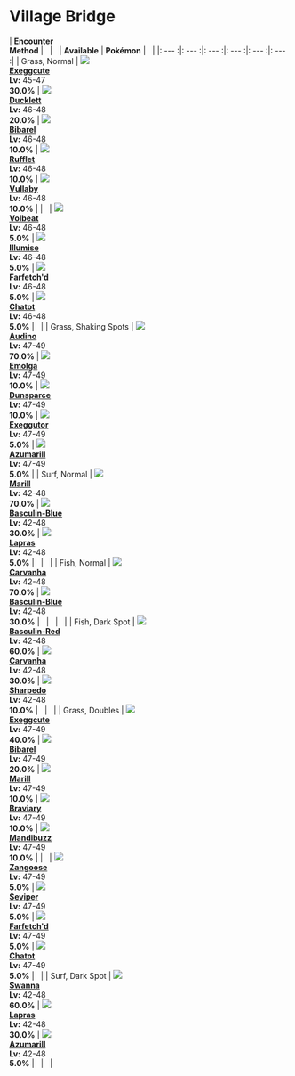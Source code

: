 # Village Bridge

| __Encounter<br>Method__ | &nbsp; | &nbsp; | __Available__ | __Pokémon__ | &nbsp; |
|: --- :|: --- :|: --- :|: --- :|: --- :|: --- :|
| Grass, Normal | ![][102] <br> __[Exeggcute]__ <br> __Lv:__ 45-47 <br> __30.0%__ | ![][580] <br> __[Ducklett]__ <br> __Lv:__ 46-48 <br> __20.0%__ | ![][400] <br> __[Bibarel]__ <br> __Lv:__ 46-48 <br> __10.0%__ | ![][627] <br> __[Rufflet]__ <br> __Lv:__ 46-48 <br> __10.0%__ | ![][629] <br> __[Vullaby]__ <br> __Lv:__ 46-48 <br> __10.0%__ |
| &nbsp; | ![][313] <br> __[Volbeat]__ <br> __Lv:__ 46-48 <br> __5.0%__ | ![][314] <br> __[Illumise]__ <br> __Lv:__ 46-48 <br> __5.0%__ | ![][83] <br> __[Farfetch'd]__ <br> __Lv:__ 46-48 <br> __5.0%__ | ![][441] <br> __[Chatot]__ <br> __Lv:__ 46-48 <br> __5.0%__ | &nbsp; |
| Grass, Shaking Spots | ![][531] <br> __[Audino]__ <br> __Lv:__ 47-49 <br> __70.0%__ | ![][587] <br> __[Emolga]__ <br> __Lv:__ 47-49 <br> __10.0%__ | ![][206] <br> __[Dunsparce]__ <br> __Lv:__ 47-49 <br> __10.0%__ | ![][103] <br> __[Exeggutor]__ <br> __Lv:__ 47-49 <br> __5.0%__ | ![][184] <br> __[Azumarill]__ <br> __Lv:__ 47-49 <br> __5.0%__ |
| Surf, Normal | ![][183] <br> __[Marill]__ <br> __Lv:__ 42-48 <br> __70.0%__ | ![][550-blue] <br> __[Basculin-Blue]__ <br> __Lv:__ 42-48 <br> __30.0%__ | ![][131] <br> __[Lapras]__ <br> __Lv:__ 42-48 <br> __5.0%__ | &nbsp; | &nbsp; |
| Fish, Normal | ![][318] <br> __[Carvanha]__ <br> __Lv:__ 42-48 <br> __70.0%__ | ![][550-blue] <br> __[Basculin-Blue]__ <br> __Lv:__ 42-48 <br> __30.0%__ | &nbsp; | &nbsp; | &nbsp; |
| Fish, Dark Spot | ![][550-red] <br> __[Basculin-Red]__ <br> __Lv:__ 42-48 <br> __60.0%__ | ![][318] <br> __[Carvanha]__ <br> __Lv:__ 42-48 <br> __30.0%__ | ![][319] <br> __[Sharpedo]__ <br> __Lv:__ 42-48 <br> __10.0%__ | &nbsp; | &nbsp; |
| Grass, Doubles | ![][102] <br> __[Exeggcute]__ <br> __Lv:__ 47-49 <br> __40.0%__ | ![][400] <br> __[Bibarel]__ <br> __Lv:__ 47-49 <br> __20.0%__ | ![][183] <br> __[Marill]__ <br> __Lv:__ 47-49 <br> __10.0%__ | ![][628] <br> __[Braviary]__ <br> __Lv:__ 47-49 <br> __10.0%__ | ![][630] <br> __[Mandibuzz]__ <br> __Lv:__ 47-49 <br> __10.0%__ |
| &nbsp; | ![][335] <br> __[Zangoose]__ <br> __Lv:__ 47-49 <br> __5.0%__ | ![][336] <br> __[Seviper]__ <br> __Lv:__ 47-49 <br> __5.0%__ | ![][83] <br> __[Farfetch'd]__ <br> __Lv:__ 47-49 <br> __5.0%__ | ![][441] <br> __[Chatot]__ <br> __Lv:__ 47-49 <br> __5.0%__ | &nbsp; |
| Surf, Dark Spot | ![][581] <br> __[Swanna]__ <br> __Lv:__ 42-48 <br> __60.0%__ | ![][131] <br> __[Lapras]__ <br> __Lv:__ 42-48 <br> __30.0%__ | ![][184] <br> __[Azumarill]__ <br> __Lv:__ 42-48 <br> __5.0%__ | &nbsp; | &nbsp; |


[102]: ../img/animated/102.gif
[Exeggcute]: ../pokemons/102/
[580]: ../img/animated/580.gif
[Ducklett]: ../pokemons/580/
[400]: ../img/animated/400.gif
[Bibarel]: ../pokemons/400/
[627]: ../img/animated/627.gif
[Rufflet]: ../pokemons/627/
[629]: ../img/animated/629.gif
[Vullaby]: ../pokemons/629/
[313]: ../img/animated/313.gif
[Volbeat]: ../pokemons/313/
[314]: ../img/animated/314.gif
[Illumise]: ../pokemons/314/
[83]: ../img/animated/83.gif
[Farfetch'd]: ../pokemons/083/
[441]: ../img/animated/441.gif
[Chatot]: ../pokemons/441/
[531]: ../img/animated/531.gif
[Audino]: ../pokemons/531/
[587]: ../img/animated/587.gif
[Emolga]: ../pokemons/587/
[206]: ../img/animated/206.gif
[Dunsparce]: ../pokemons/206/
[103]: ../img/animated/103.gif
[Exeggutor]: ../pokemons/103/
[184]: ../img/animated/184.gif
[Azumarill]: ../pokemons/184/
[183]: ../img/animated/183.gif
[Marill]: ../pokemons/183/
[550-blue]: ../img/animated/550-blue.gif
[Basculin-Blue]: ../pokemons/550/
[131]: ../img/animated/131.gif
[Lapras]: ../pokemons/131/
[318]: ../img/animated/318.gif
[Carvanha]: ../pokemons/318/
[550-red]: ../img/animated/550-red.gif
[Basculin-Red]: ../pokemons/550/
[319]: ../img/animated/319.gif
[Sharpedo]: ../pokemons/319/
[628]: ../img/animated/628.gif
[Braviary]: ../pokemons/628/
[630]: ../img/animated/630.gif
[Mandibuzz]: ../pokemons/630/
[335]: ../img/animated/335.gif
[Zangoose]: ../pokemons/335/
[336]: ../img/animated/336.gif
[Seviper]: ../pokemons/336/
[581]: ../img/animated/581.gif
[Swanna]: ../pokemons/581/